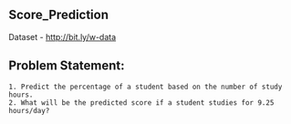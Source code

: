 ## Score_Prediction
Dataset - http://bit.ly/w-data

## Problem Statement:
    1. Predict the percentage of a student based on the number of study hours.
    2. What will be the predicted score if a student studies for 9.25 hours/day?
